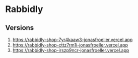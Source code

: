 # Rabbidly

## Versions

1. https://rabbidly-shop-7yr4kaaw3-jonasfroeller.vercel.app
2. https://rabbidly-shop-cttz7rm1i-jonasfroeller.vercel.app
3. https://rabbidly-shop-irszp9ncr-jonasfroeller.vercel.app
